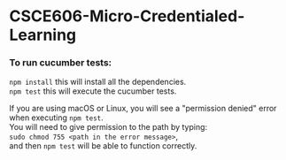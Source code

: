# CSCE606-Micro-Credentialed-Learning

<h3> To run cucumber tests: </h3> 

`npm install` this will install all the dependencies. \
`npm test` this will execute the cucumber tests. 

If you are using macOS or Linux, you will see a "permission denied" error when executing `npm test`. \
You will need to give permission to the path by typing: \
`sudo chmod 755 <path in the error message>`, \
and then `npm test` will be able to function correctly.